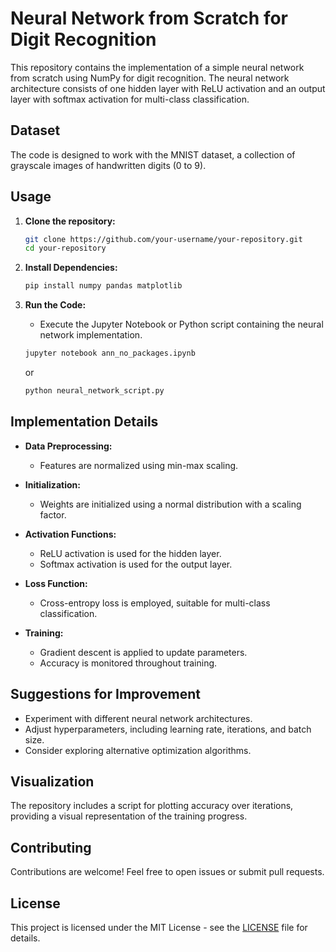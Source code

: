 # Neural Network from Scratch for Digit Recognition

This repository contains the implementation of a simple neural network from scratch using NumPy for digit recognition. The neural network architecture consists of one hidden layer with ReLU activation and an output layer with softmax activation for multi-class classification.

## Dataset

The code is designed to work with the MNIST dataset, a collection of grayscale images of handwritten digits (0 to 9).

## Usage

1. **Clone the repository:**
   ```bash
   git clone https://github.com/your-username/your-repository.git
   cd your-repository
   ```

2. **Install Dependencies:**
   ```bash
   pip install numpy pandas matplotlib
   ```

3. **Run the Code:**
   - Execute the Jupyter Notebook or Python script containing the neural network implementation.
   ```bash
   jupyter notebook ann_no_packages.ipynb
   ```
   or
   ```bash
   python neural_network_script.py
   ```

## Implementation Details

- **Data Preprocessing:**
  - Features are normalized using min-max scaling.

- **Initialization:**
  - Weights are initialized using a normal distribution with a scaling factor.

- **Activation Functions:**
  - ReLU activation is used for the hidden layer.
  - Softmax activation is used for the output layer.

- **Loss Function:**
  - Cross-entropy loss is employed, suitable for multi-class classification.

- **Training:**
  - Gradient descent is applied to update parameters.
  - Accuracy is monitored throughout training.

## Suggestions for Improvement

- Experiment with different neural network architectures.
- Adjust hyperparameters, including learning rate, iterations, and batch size.
- Consider exploring alternative optimization algorithms.

## Visualization

The repository includes a script for plotting accuracy over iterations, providing a visual representation of the training progress.

## Contributing

Contributions are welcome! Feel free to open issues or submit pull requests.

## License

This project is licensed under the MIT License - see the [LICENSE](LICENSE) file for details.
